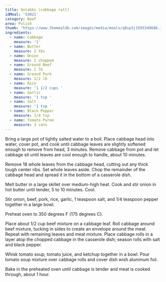 ```yaml
---
title: Golabki (cabbage roll)
idMeal: '53021'
category: Beef
area: Polish
thumb: 'https://www.themealdb.com/images/media/meals/q8sp3j1593349686.jpg'
ingredients:
  - name: Cabbage
    measure: '1'
  - name: Butter
    measure: 2 tbs
  - name: Onion
    measure: 1 chopped
  - name: Ground Beef
    measure: 1 lb
  - name: Ground Pork
    measure: 1/2 lb
  - name: Rice
    measure: '1 1/2 cups '
  - name: Garlic
    measure: '1 tsp '
  - name: Salt
    measure: '1 tsp '
  - name: Black Pepper
    measure: 1/4 tsp
  - name: Tomato Puree
    measure: 3 cans
---
```

Bring a large pot of lightly salted water to a boil. Place cabbage head into water, cover pot, and cook until cabbage leaves are slightly softened enough to remove from head, 3 minutes. Remove cabbage from pot and let cabbage sit until leaves are cool enough to handle, about 10 minutes.

Remove 18 whole leaves from the cabbage head, cutting out any thick tough center ribs. Set whole leaves aside. Chop the remainder of the cabbage head and spread it in the bottom of a casserole dish.

Melt butter in a large skillet over medium-high heat. Cook and stir onion in hot butter until tender, 5 to 10 minutes. Cool.

Stir onion, beef, pork, rice, garlic, 1 teaspoon salt, and 1/4 teaspoon pepper together in a large bowl.

Preheat oven to 350 degrees F (175 degrees C).

Place about 1/2 cup beef mixture on a cabbage leaf. Roll cabbage around beef mixture, tucking in sides to create an envelope around the meat. Repeat with remaining leaves and meat mixture. Place cabbage rolls in a layer atop the chopped cabbage in the casserole dish; season rolls with salt and black pepper.

Whisk tomato soup, tomato juice, and ketchup together in a bowl. Pour tomato soup mixture over cabbage rolls and cover dish wish aluminum foil.

Bake in the preheated oven until cabbage is tender and meat is cooked through, about 1 hour.
